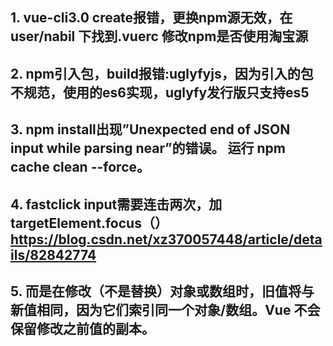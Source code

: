 ## 1. vue-cli3.0 create报错，更换npm源无效，在user/nabil 下找到.vuerc 修改npm是否使用淘宝源

## 2. npm引入包，build报错:uglyfyjs，因为引入的包不规范，使用的es6实现，uglyfy发行版只支持es5

## 3. npm install出现”Unexpected end of JSON input while parsing near”的错误。 运行 npm cache clean --force。

## 4. fastclick input需要连击两次，加targetElement.focus（）https://blog.csdn.net/xz370057448/article/details/82842774

## 5. 而是在修改（不是替换）对象或数组时，旧值将与新值相同，因为它们索引同一个对象/数组。Vue 不会保留修改之前值的副本。
